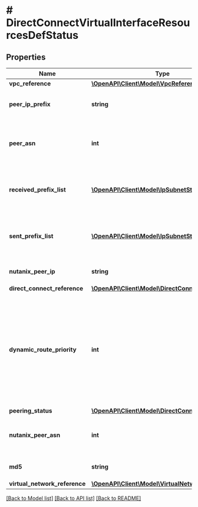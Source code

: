 # # DirectConnectVirtualInterfaceResourcesDefStatus

## Properties

Name | Type | Description | Notes
------------ | ------------- | ------------- | -------------
**vpc_reference** | [**\OpenAPI\Client\Model\VpcReference**](VpcReference.md) |  | [optional]
**peer_ip_prefix** | **string** | Customer peering IPv4 /30 or /31 prefix. | [optional]
**peer_asn** | **int** | Customer peering autonomous system number (ASN). | [optional]
**received_prefix_list** | [**\OpenAPI\Client\Model\IpSubnetStatus[]**](IpSubnetStatus.md) | IP prefixes learned from the remote gateway over eBGP. | [optional]
**sent_prefix_list** | [**\OpenAPI\Client\Model\IpSubnetStatus[]**](IpSubnetStatus.md) | IP prefixes advertised to the remote gateway over eBGP. | [optional]
**nutanix_peer_ip** | **string** | Nutanix peering IP address. | [optional]
**direct_connect_reference** | [**\OpenAPI\Client\Model\DirectConnectReference**](DirectConnectReference.md) |  | [optional]
**dynamic_route_priority** | **int** | Priority assigned to routes received on this connection over eBGP. A higher priority value indicates that the routes are more preferred. | [optional]
**peering_status** | [**\OpenAPI\Client\Model\DirectConnectVifStatus**](DirectConnectVifStatus.md) |  | [optional]
**nutanix_peer_asn** | **int** | Nutanix peering autonomous system number. | [optional]
**md5** | **string** | md5 hash for bgp peering. | [optional]
**virtual_network_reference** | [**\OpenAPI\Client\Model\VirtualNetworkReference**](VirtualNetworkReference.md) |  | [optional]

[[Back to Model list]](../../README.md#models) [[Back to API list]](../../README.md#endpoints) [[Back to README]](../../README.md)

